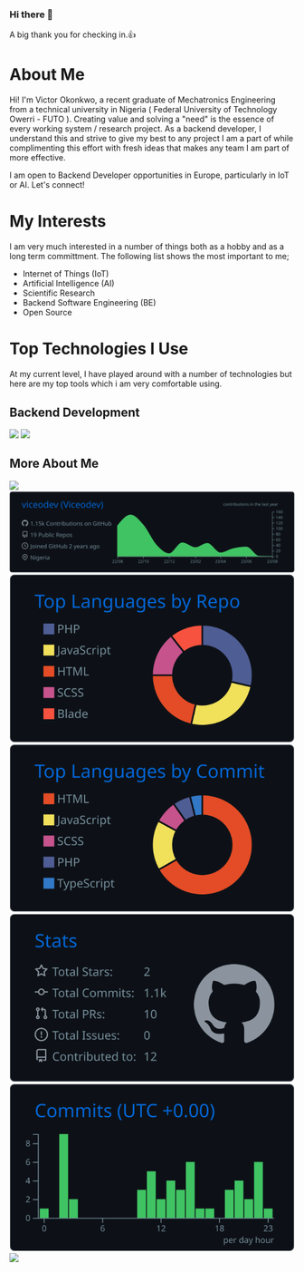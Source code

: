 ### Hi there 👋

<!--
**viceodev/viceodev** is a ✨ _special_ ✨ repository because its `README.md` (this file) appears on your GitHub profile.

Here are some ideas to get you started:

- 🔭 I’m currently working on ...
- 🌱 I’m currently learning ...
- 👯 I’m looking to collaborate on ...
- 🤔 I’m looking for help with ...
- 💬 Ask me about ...
- 📫 How to reach me: ...
- 😄 Pronouns: ...
- ⚡ Fun fact: ...
-->

A big thank you for checking in.👍

# About Me
Hi! I'm Victor Okonkwo, a recent graduate of Mechatronics Engineering from a technical university in Nigeria ( Federal University of Technology Owerri - FUTO ). Creating value and solving a "need" is the essence of every working system / research project. As a backend developer, I understand this and strive to give my best to any project I am a part of while complimenting this effort with fresh ideas that makes any team I am part of more effective.

I am open to Backend Developer opportunities in Europe, particularly in IoT or AI. Let's connect!

# My Interests
I am very much interested in a number of things both as a hobby and as a long term committment. The following list shows the most important to me;

- Internet of Things (IoT)
- Artificial Intelligence (AI)
- Scientific Research
- Backend Software Engineering (BE)
- Open Source

# Top Technologies I Use
At my current level, I have played around with a number of technologies but here are my top tools which i am very comfortable using.

## Backend Development
<div display="flex" direction="row">
  <img height=50 src="https://cdn.jsdelivr.net/gh/devicons/devicon@latest/icons/php/php-original.svg"/>
  <img height=50 src="https://cdn.jsdelivr.net/gh/devicons/devicon@latest/icons/laravel/laravel-original-wordmark.svg"/>
</div>


## More About Me
![](http://github-profile-summary-cards.vercel.app/api/cards/profile-details?username=viceodev&theme=github_dark)
[![](https://raw.githubusercontent.com/viceodev/viceodev/master/profile-summary-card-output/github_dark/0-profile-details.svg)](https://github.com/viceodev)
[![](https://raw.githubusercontent.com/viceodev/viceodev/master/profile-summary-card-output/github_dark/1-repos-per-language.svg)](https://github.com/viceodev) [![](https://raw.githubusercontent.com/viceodev/viceodev/master/profile-summary-card-output/github_dark/2-most-commit-language.svg)](https://github.com/viceodev)
[![](https://raw.githubusercontent.com/viceodev/viceodev/master/profile-summary-card-output/github_dark/3-stats.svg)](https://github.com/viceodev) [![](https://raw.githubusercontent.com/viceodev/viceodev/master/profile-summary-card-output/github_dark/4-productive-time.svg)](https://github.com.viceodev)
![](http://github-profile-summary-cards.vercel.app/api/cards/stats?username=viceodev&theme=github-dark)
